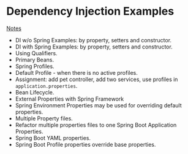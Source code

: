 # Dependency Injection Examples

[Notes](notes.md)

* DI w/o Spring Examples: by property, setters and constructor.
* DI with Spring Examples: by property, setters and constructor.
* Using Qualifiers.
* Primary Beans.
* Spring Profiles.
* Default Profile - when there is no active profiles.
* Assignment: add pet controller, add two services, use profiles in `application.properties`.
* Bean Lifecycle.
* External Properties with Spring Framework
* Spring Environment Properties may be used for overriding default properties.
* Multiple Property files.
* Refactor multiple properties files to one Spring Boot Application Properties.
* Spring Boot YAML properties.
* Spring Boot Profile properties override base properties.
